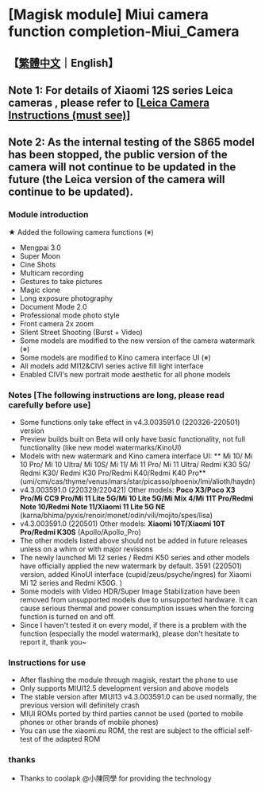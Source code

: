 # [Magisk module] Miui camera function completion-Miui_Camera
## **【[繁體中文](https://github.com/a406010503/Miui_Camera/blob/main/README.md)｜English】**
## Note 1: For details of Xiaomi 12S series Leica cameras , please refer to [[Leica Camera Instructions (must see)](https://github.com/a406010503/Miui_Camera/blob/main/Leica_en.md)]
## Note 2: As the internal testing of the S865 model has been stopped, the public version of the camera will not continue to be updated in the future (the Leica version of the camera will continue to be updated).

### Module introduction
★ Added the following camera functions (※)
- Mengpai 3.0
- Super Moon
- Cine Shots
- Multicam recording
- Gestures to take pictures
- Magic clone
- Long exposure photography
- Document Mode 2.0
- Professional mode photo style
- Front camera 2x zoom
- Silent Street Shooting (Burst + Video)
- Some models are modified to the new version of the camera watermark (※)
- Some models are modified to Kino camera interface UI (※)
- All models add MI12&CIVI series active fill light interface
- Enabled CIVI's new portrait mode aesthetic for all phone models

### Notes [The following instructions are long, please read carefully before use]
- Some functions only take effect in v4.3.003591.0 (220326-220501) version
- Preview builds built on Beta will only have basic functionality, not full functionality (like new model watermarks/KinoUI)
- Models with new watermark and Kino camera interface UI: ** Mi 10/ Mi 10 Pro/ Mi 10 Ultra/ Mi 10S/ Mi 11/ Mi 11 Pro/ Mi 11 Ultra/ Redmi K30 5G/ Redmi K30/ Redmi K30 Pro/Redmi K40/Redmi K40 Pro**
(umi/cmi/cas/thyme/venus/mars/star/picasso/phoenix/lmi/alioth/haydn)
- v4.3.003591.0 (220329/220421) Other models: **Poco X3/Poco X3 Pro/Mi CC9 Pro/Mi 11 Lite 5G/Mi 10 Lite 5G/Mi Mix 4/Mi 11T Pro/Redmi Note 10/Redmi Note 11/Xiaomi 11 Lite 5G NE**
(karna/bhima/pyxis/renoir/monet/odin/vili/mojito/spes/lisa)
- v4.3.003591.0 (220501) Other models: **Xiaomi 10T/Xiaomi 10T Pro/Redmi K30S** (Apollo/Apollo_Pro)
- The other models listed above should not be added in future releases unless on a whim or with major revisions
- The newly launched Mi 12 series / Redmi K50 series and other models have officially applied the new watermark by default. 3591 (220501) version, added KinoUI interface (cupid/zeus/psyche/ingres) for Xiaomi Mi 12 series and Redmi K50G. )
- Some models with Video HDR/Super Image Stabilization have been removed from unsupported models due to unsupported hardware. It can cause serious thermal and power consumption issues when the forcing function is turned on and off.
- Since I haven't tested it on every model, if there is a problem with the function (especially the model watermark), please don't hesitate to report it, thank you~

### Instructions for use
- After flashing the module through magisk, restart the phone to use
- Only supports MIUI12.5 development version and above models
- The stable version after MIUI13 v4.3.003591.0 can be used normally, the previous version will definitely crash
- MIUI ROMs ported by third parties cannot be used (ported to mobile phones or other brands of mobile phones)
- You can use the xiaomi.eu ROM, the rest are subject to the official self-test of the adapted ROM

### thanks
- Thanks to coolapk @小陳同學 for providing the technology

